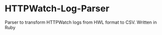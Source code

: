 HTTPWatch-Log-Parser
====================

Parser to transform HTTPWatch logs from HWL format to CSV. Written in Ruby